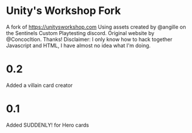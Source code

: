 # Unity's Workshop Fork
A fork of https://unitysworkshop.com
Using assets created by @angille on the Sentinels Custom Playtesting discord. Original website by @Concocltion. Thanks!
Disclaimer: I only know how to hack together Javascript and HTML, I have almost no idea what I'm doing.

# 0.2
Added a villain card creator

# 0.1
Added SUDDENLY! for Hero cards
